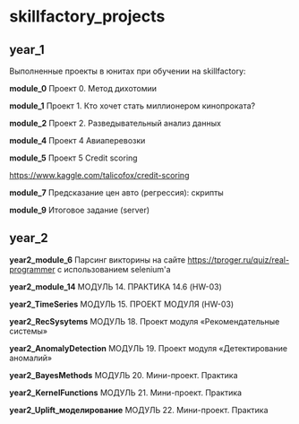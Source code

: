 # skillfactory_projects
## year_1
Выполненные проекты в юнитах при обучении на skillfactory:

**module_0**
Проект 0. Метод дихотомии

**module_1**
Проект 1. Кто хочет стать миллионером кинопроката?

**module_2**
Проект 2. Разведывательный анализ данных

**module_4**
Проект 4 Авиаперевозки

**module_5**
Проект 5 Credit scoring

  https://www.kaggle.com/talicofox/credit-scoring


**module_7**
Предсказание цен авто (регрессия): скрипты

**module_9**
Итоговое задание (server)

## year_2

**year2_module_6**
Парсинг викторины на сайте https://tproger.ru/quiz/real-programmer с использованием selenium'а

**year2_module_14**
МОДУЛЬ 14. ПРАКТИКА 14.6 (HW-03)

**year2_TimeSeries**
МОДУЛЬ 15. ПРОЕКТ МОДУЛЯ (HW-03)

**year2_RecSysytems**
МОДУЛЬ 18. Проект модуля «Рекомендательные системы»

**year2_AnomalyDetection**
МОДУЛЬ 19. Проект модуля «Детектирование аномалий»

**year2_BayesMethods**
МОДУЛЬ 20. Мини-проект. Практика

**year2_KernelFunctions**
МОДУЛЬ 21. Мини-проект. Практика

**year2_Uplift_моделирование**
МОДУЛЬ 22. Мини-проект. Практика


